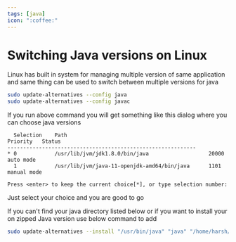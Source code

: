 ```yaml
---
tags: [java]
icon: ":coffee:"
---
```


# Switching Java versions on Linux

Linux has built in system for managing multiple version of same application and same thing can be used to switch between multiple versions for java

```bash
sudo update-alternatives --config java
sudo update-alternatives --config javac
```

If you run above command you will get something like this dialog where you can choose java versions

```text
  Selection    Path                                             Priority   Status
------------------------------------------------------------
* 0            /usr/lib/jvm/jdk1.8.0/bin/java                   20000      auto mode
  1            /usr/lib/jvm/java-11-openjdk-amd64/bin/java      1101       manual mode

Press <enter> to keep the current choice[*], or type selection number:
```

Just select your choice and you are good to go

If you can't find your java directory listed below or if you want to install your on zipped Java version use below command to add

```bash
sudo update-alternatives --install "/usr/bin/java" "java" "/home/harsh/jdk_1.8/bin/java" 1
```
